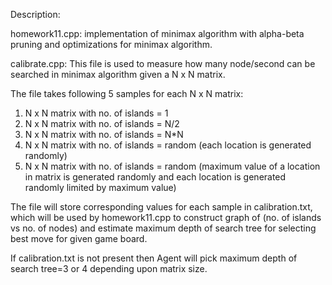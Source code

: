 Description:

homework11.cpp: 
implementation of minimax algorithm with alpha-beta pruning and optimizations for minimax algorithm. 

calibrate.cpp: 
This file is used to measure how many node/second can be searched in minimax algorithm given a N x N matrix.

The file takes following 5 samples for each N x N matrix:
1.	N x N matrix with no. of islands = 1
2.	N x N matrix with no. of islands = N/2
3.	N x N matrix with no. of islands = N*N
4.	N x N matrix with no. of islands = random (each location is generated randomly)
5.	N x N matrix with no. of islands = random (maximum value of a location in matrix is generated randomly and each location is generated randomly limited by maximum value)

The file will store corresponding values for each sample in calibration.txt, which will be used by homework11.cpp to construct graph of (no. of islands vs no. of nodes) and estimate maximum depth of search tree for selecting best move for given game board.

If calibration.txt is not present then Agent will pick maximum depth of search tree=3 or 4 depending upon matrix size.
